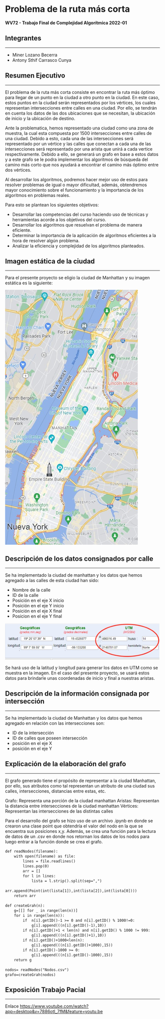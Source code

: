 # Problema de la ruta más corta
**WV72 - Trabajo Final de Complejidad Algorítmica 2022-01**

## Integrantes
------
- Miner Lozano Becerra
- Antony Sthif Carrasco Cunya

## Resumen Ejecutivo
------
El problema de la ruta más corta consiste en encontrar la ruta más óptimo para llegar de un punto en la ciudad a otro punto en la ciudad. En este caso, estos puntos en la ciudad serán representados por los vértices, los cuales representan intersecciones entre calles en una ciudad. Por ello, se tendrán en cuenta los datos de las dos ubicaciones que se necesitan, la ubicación de inicio y la ubicación de destino.

Ante la problematica, hemos representado una ciudad como una zona de muestra, la cual esta compuesta por 1500 intersecciones entre calles de una ciudad. Debido a esto, cada una de las intersecciones será representado por un vértice y las calles que conectan a cada una de las intersecciones será representado por una arista que unirá a cada vertice respectivamente. Debido a ello, se generará un grafo en base a estos datos y a este grafo se le podra implementar los algoritmos de búsqueda del camino más corto que nos ayudará a encontrar el camino más óptimo entre dos vértices.

Al desarrollar los algoritmos, podremos hacer mejor uso de estos para resolver problemas de igual o mayor dificultad, además, obtendremos mayor conocimiento sobre el funcionamiento y la importancia de los algoritmos en problemas reales.

Para esto se plantean los siguientes objetivos:
-	Desarrollar las competencias del curso haciendo uso de técnicas y herramientas acorde a los objetivos del curso.
-	Desarrollar los algoritmos que resuelvan el problema de manera eficiente.
-	Determinar la importancia de la aplicación de algoritmos eficientes a la hora de resolver algún problema.
-	Analizar la eficiencia y complejidad de los algoritmos planteados.

## Imagen estática de la ciudad 
-------
Para el presente proyecto se eligio la ciudad de Manhattan y su imagen estática es la siguiente:

![Manhattan](/Pictures/Manhattan-Static-Photo.jpg)

## Descripción de los datos consignados por calle
----------
Se ha implementado la ciudad de manhattan y los datos que hemos agregado a las calles de esta ciudad han sido: 

- Nombre de la calle 
- ID de la calle
- Posición en el eje X inicio
- Posición en el eje Y inicio
- Posición en el eje X final
- Posicion en el eje Y final 

![utm](/Pictures/UTM.jpg)

Se hará uso de la latitud y longitud para generar los datos en UTM como se muestra en la imagen. En el caso del presente proyecto, se usará estos datos para brindarle unas coordenadas de inicio y final a nuestras aristas.

## Descripción de la información consignada por intersección
----
Se ha implementado la ciudad de Manhattan y los datos que hemos agregado en relación con las intersecciones son:

-	ID de la intersección
-	ID de calles que poseen intersección
-	posición en el eje X
-	posición en el eje Y

## Explicación de la elaboración del grafo
---
El grafo generado tiene el propósito de representar a la ciudad Manhattan, por ello, sus atributos como tal representan un atributo de una ciudad sus calles, intersecciones, distancias entre estas, etc. 

Grafo: Representa una porción de la ciudad manhattan 
Aristas: Representan la distancia entre intersecciones de la ciudad manhattan
Vértices: Representan las intersecciones de las distintas calles 

Para el desarrollo del grafo se hizo uso de un archivo .ipynb en donde se crearon una clase point que obtendría el valor del nodo en la que se encuentra sus posiciones x,y. Además, se crea una función para la lectura de datos de un .csv en donde nos retornan los datos de los nodos para luego entrar a la función donde se crea el grafo.

````
def readNodes(filename):
    with open(filename) as file:
        lines = file.readlines()
        lines.pop(0)
        arr = []
        for l in lines:
            lista = l.strip().split(sep=",")
            arr.append(Point(int(lista[1]),int(lista[2]),int(lista[0])))
    return arr

def createGrah(n):
    g=[[] for _ in range(len(n))]
    for i in range(len(n)):
        if  n[i].getID()-1 >= 0 and n[i].getID() % 1000!=0:
            g[i].append(((n[i].getID()-1),10))
        if n[i].getID()+1 < len(n) and n[i].getID() % 1000 != 999:
            g[i].append(((n[i].getID()+1),10))
        if n[i].getID()+1000<len(n):
            g[i].append(((n[i].getID()+1000),15))
        if n[i].getID()-1000 >= 0:
            g[i].append(((n[i].getID()-1000),15))
    return g

nodos= readNodes("Nodos.csv")
grafo=createGrah(nodos)
````
## Exposición Trabajo Pacial
----

Enlace https://www.youtube.com/watch?app=desktop&v=7886otI_7fM&feature=youtu.be